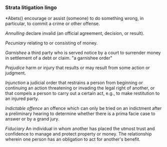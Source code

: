 ### Strata litigation lingo

*Abets()
encourage or assist (someone) to do something wrong, in particular, to commit a crime or other offense.

*Annulling*
declare invalid (an official agreement, decision, or result).

*Pecuniary*
relating to or consisting of money.

*Garnishee*
a third party who is served notice by a court to surrender money in settlement of a debt or claim.
"a garnishee order"

*Prejudice*
harm or injury that results or may result from some action or judgment.


*Injunction*
a judicial order that restrains a person from beginning or continuing an action threatening or invading the legal right of another, or that compels a person to carry out a certain act, e.g., to make restitution to an injured party.


*Indictable offence*
an offence which can only be tried on an indictment after a preliminary hearing to determine whether there is a prima facie case to answer or by a grand jury.


*Fiduciary*
An individual in whom another has placed the utmost trust and confidence to manage and protect property or money. The relationship wherein one person has an obligation to act for another's benefit.